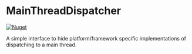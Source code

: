 # MainThreadDispatcher

[![Nuget](https://img.shields.io/nuget/v/MainThreadDispatcher)](https://github.com/KuraiAndras/MainThreadDispatcher)

A simple interface to hide platform/framework specific implementations of dispatching to a main thread.
